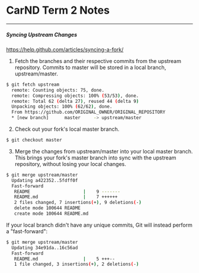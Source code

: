 # CarND Term 2 Notes

---

##### Syncing Upstream Changes
 
https://help.github.com/articles/syncing-a-fork/

1. Fetch the branches and their respective commits from the upstream repository. Commits to master will be stored in a local branch, upstream/master.
```bash
$ git fetch upstream
  remote: Counting objects: 75, done.
  remote: Compressing objects: 100% (53/53), done.
  remote: Total 62 (delta 27), reused 44 (delta 9)
  Unpacking objects: 100% (62/62), done.
  From https://github.com/ORIGINAL_OWNER/ORIGINAL_REPOSITORY
  * [new branch]      master     -> upstream/master
```

2. Check out your fork's local master branch.
```bash
$ git checkout master
```

3. Merge the changes from upstream/master into your local master branch. This brings your fork's master branch into sync with the upstream repository, without losing your local changes.
```bash
$ git merge upstream/master
  Updating a422352..5fdff0f
  Fast-forward
   README                    |    9 -------
   README.md                 |    7 ++++++
   2 files changed, 7 insertions(+), 9 deletions(-)
   delete mode 100644 README
   create mode 100644 README.md
```

  If your local branch didn't have any unique commits, Git will instead perform a "fast-forward":
  
```bash
$ git merge upstream/master
  Updating 34e91da..16c56ad
  Fast-forward
   README.md                 |    5 +++--
   1 file changed, 3 insertions(+), 2 deletions(-)
```
